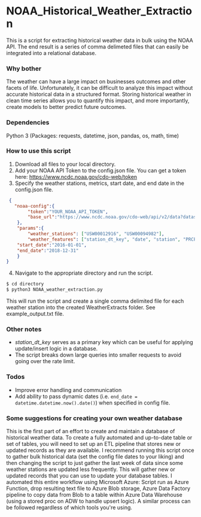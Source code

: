 # NOAA_Historical_Weather_Extraction
This is a script for extracting historical weather data in bulk using the NOAA API. The end result is a series of comma delimeted files that can easily be integrated into a relational database. 

### Why bother

The weather can have a large impact on businesses outcomes and other facets of life. Unfortunately, it can be difficult to analyze this impact without accurate historical data in a structured format. Storing historical weather in clean time series allows you to quantify this impact, and more importantly, create models to better predict future outcomes. 

### Dependencies
Python 3 (Packages: requests, datetime, json, pandas, os, math, time)

### How to use this script
1. Download all files to your local directory.
2. Add your NOAA API Token to the config.json file. You can get a token here: https://www.ncdc.noaa.gov/cdo-web/token
3. Specify the weather stations, metrics, start date, and end date in the config.json file.
```json
 {
   "noaa-config":{
        "token":"YOUR_NOAA_API_TOKEN",
        "base_url":"https://www.ncdc.noaa.gov/cdo-web/api/v2/data?datasetid=GHCND&stationid=GHCND:"
    },
    "params":{
		"weather_stations": ["USW00012916", "USW00094982"],
		"weather_features": ["station_dt_key", "date", "station", "PRCP", "SNOW", "SNWD", "AWND", "TMAX", "TMIN"],
    "start_date":"2016-01-01",
    "end_date":"2018-12-31"
    }
}
```
4. Navigate to the appropriate directory and run the script.

```sh
$ cd directory
$ python3 NOAA_weather_extraction.py
```

This will run the script and create a single comma delimited file for each weather station into the created WeatherExtracts folder. See example_output.txt file. 

### Other notes
* _station_dt_key_ serves as a primary key which can be useful for applying update/insert logic in a database.
* The script breaks down large queries into smaller requests to avoid going over the rate limit. 


### Todos

 - Improve error handling and communication
 - Add ability to pass dynamic dates (i.e. `end_date = datetime.datetime.now().date()`) when specified in config file. 
 
### Some suggestions for creating your own weather database

This is the first part of an effort to create and maintain a database of historical weather data. To create a fully automated and up-to-date table or set of tables, you will need to set up an ETL pipeline that stores new or updated records as they are available. I recommend running this script once to gather bulk historical data (set the config file dates to your liking) and then changing the script to just gather the last week of data since some weather stations are updated less frequently. This will gather new or updated records that you can use to update your database tables. 
I automated this entire workflow using Microsoft Azure: Script run as Azure Function, drop resulting text file to Azure Blob storage, Azure Data Factory pipeline to copy data from Blob to a table within Azure Data Warehouse (using a stored proc on ADW to handle upsert logic). A similar process can be followed regardless of which tools you're using. 

